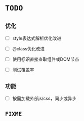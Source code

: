 # `TODO`

## `优化`

- [ ] style表达式解析优化改进
- [ ] @class优化改进
- [ ] 使用标识直接查取组件或DOM节点
- [ ] 测试覆盖率


## `功能`

- [ ] 按需加载外部js/css，同步或异步



## `FIXME`



